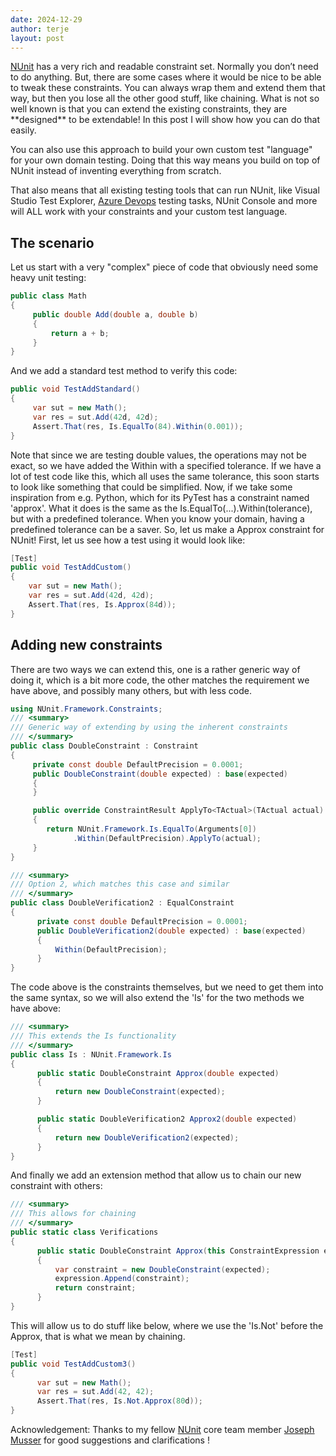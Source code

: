 ```yaml
---
date: 2024-12-29
author: terje
layout: post
---
```




[NUnit](http://nunit.org/) has a very rich and readable constraint set.  Normally you don’t need to do anything. But, there are some cases where it would be nice to be able to tweak these constraints.  You can always wrap them and extend them that way, but then you lose all the other good stuff, like chaining.  What is not so well known is that you can extend the existing constraints, they are \*\*designed\** to be extendable!   In this post I will show how you can do that easily.

You can also use this approach to build your own custom test "language" for your own domain testing. Doing that this way means you build on top of NUnit instead of inventing everything from scratch.

That also means that all existing testing tools that can run NUnit, like Visual Studio Test Explorer, [Azure Devops](https://azure.microsoft.com/en-us/services/devops/) testing tasks, NUnit Console and more will ALL work with your constraints and your custom test language.

## The scenario

Let us start with a very "complex" piece of code that obviously need some heavy unit testing:

```cs
public class Math
{
     public double Add(double a, double b)
     {
         return a + b;
     }
}
```

And we add a standard test method to verify this code:

```cs
public void TestAddStandard()
{
     var sut = new Math();
     var res = sut.Add(42d, 42d);
     Assert.That(res, Is.EqualTo(84).Within(0.001));
}
```

Note that since we are testing double values, the operations may not be exact, so we have added the Within with a specified tolerance.  If we have a lot of test code like this, which all uses the same tolerance, this soon starts to look like something that could be simplified. Now, if we take some inspiration from e.g. Python, which for its PyTest has a constraint named 'approx'.  What it does is the same as the Is.EqualTo(...).Within(tolerance), but with a predefined tolerance. When you know your domain, having a predefined tolerance can be a saver.  So, let us make a Approx constraint for NUnit! First, let us see how a test using it would look like:

```cs
[Test]
public void TestAddCustom()
{
    var sut = new Math();
    var res = sut.Add(42d, 42d);
    Assert.That(res, Is.Approx(84d));
}
```

## Adding new constraints

There are two ways we can extend this, one is a rather generic way of doing it, which is a bit more code, the other matches the requirement we have above, and possibly many others, but with less code.

```cs
using NUnit.Framework.Constraints;
/// <summary>
/// Generic way of extending by using the inherent constraints
/// </summary>
public class DoubleConstraint : Constraint
{
     private const double DefaultPrecision = 0.0001;
     public DoubleConstraint(double expected) : base(expected)
     {
     }

     public override ConstraintResult ApplyTo<TActual>(TActual actual)
     {
        return NUnit.Framework.Is.EqualTo(Arguments[0])
              .Within(DefaultPrecision).ApplyTo(actual);
     }
}

/// <summary>
/// Option 2, which matches this case and similar
/// </summary>
public class DoubleVerification2 : EqualConstraint
{
      private const double DefaultPrecision = 0.0001;
      public DoubleVerification2(double expected) : base(expected)
      {
          Within(DefaultPrecision);
      }
}
```

The code above is the constraints themselves, but we need to get them into the same syntax, so we will also extend the 'Is'  for the two methods we have above:

```cs
/// <summary>
/// This extends the Is functionality
/// </summary>
public class Is : NUnit.Framework.Is
{
      public static DoubleConstraint Approx(double expected)
      {
          return new DoubleConstraint(expected);
      }

      public static DoubleVerification2 Approx2(double expected)
      {
          return new DoubleVerification2(expected);
      }
}
```

And finally we add an extension method that allow us to chain our new constraint with others:

```cs
/// <summary>
/// This allows for chaining
/// </summary>
public static class Verifications
{
      public static DoubleConstraint Approx(this ConstraintExpression expression, double expected)
      { 
          var constraint = new DoubleConstraint(expected);
          expression.Append(constraint);
          return constraint;
      }
}
```

This will allow us to do stuff like below, where we use the 'Is.Not' before the Approx, that is what we mean by chaining.

```cs
[Test]
public void TestAddCustom3()
{
      var sut = new Math();
      var res = sut.Add(42, 42);
      Assert.That(res, Is.Not.Approx(80d));
}
```

  Acknowledgement: Thanks to my fellow [NUnit](http://nunit.org/) core team member [Joseph Musser](https://github.com/jnm2) for good suggestions and clarifications !